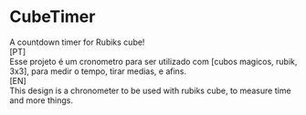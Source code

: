 # CubeTimer
A countdown timer for Rubiks cube!  
[PT]  
Esse projeto é um cronometro para ser utilizado com [cubos magicos, rubik, 3x3], para medir o tempo, tirar medias, e afins.  
[EN]  
This design is a chronometer to be used with rubiks cube, to measure time and more things.  
